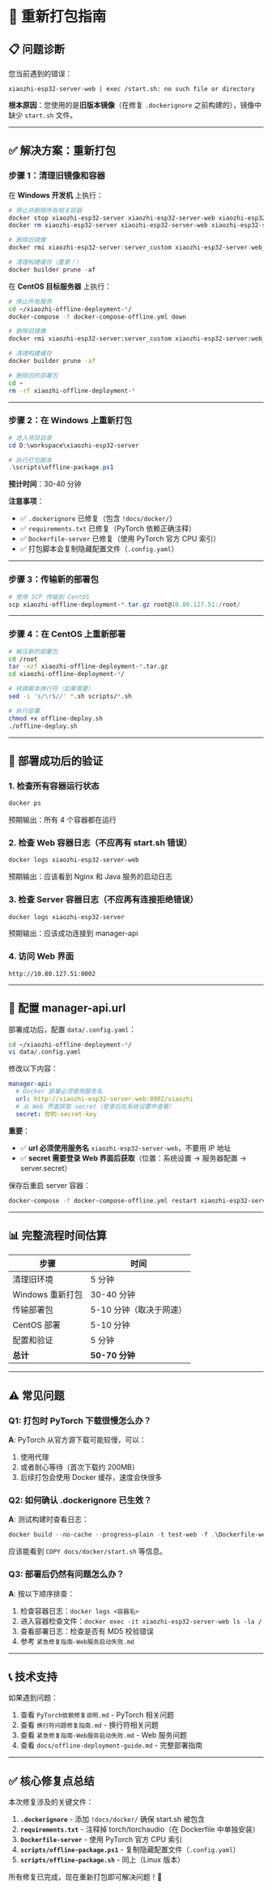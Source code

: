 # 🔄 重新打包指南

## 📋 问题诊断

您当前遇到的错误：
```
xiaozhi-esp32-server-web | exec /start.sh: no such file or directory
```

**根本原因**：您使用的是**旧版本镜像**（在修复 `.dockerignore` 之前构建的），镜像中缺少 `start.sh` 文件。

---

## ✅ 解决方案：重新打包

### 步骤 1：清理旧镜像和容器

在 **Windows 开发机** 上执行：

```powershell
# 停止并删除所有相关容器
docker stop xiaozhi-esp32-server xiaozhi-esp32-server-web xiaozhi-esp32-server-db xiaozhi-esp32-server-redis
docker rm xiaozhi-esp32-server xiaozhi-esp32-server-web xiaozhi-esp32-server-db xiaozhi-esp32-server-redis

# 删除旧镜像
docker rmi xiaozhi-esp32-server:server_custom xiaozhi-esp32-server:web_custom

# 清理构建缓存（重要！）
docker builder prune -af
```

在 **CentOS 目标服务器** 上执行：

```bash
# 停止所有服务
cd ~/xiaozhi-offline-deployment-*/
docker-compose -f docker-compose-offline.yml down

# 删除旧镜像
docker rmi xiaozhi-esp32-server:server_custom xiaozhi-esp32-server:web_custom mysql:latest redis:latest

# 清理构建缓存
docker builder prune -af

# 删除旧的部署包
cd ~
rm -rf xiaozhi-offline-deployment-*
```

---

### 步骤 2：在 Windows 上重新打包

```powershell
# 进入项目目录
cd D:\workspace\xiaozhi-esp32-server

# 执行打包脚本
.\scripts\offline-package.ps1
```

**预计时间**：30-40 分钟

**注意事项**：
- ✅ `.dockerignore` 已修复（包含 `!docs/docker/`）
- ✅ `requirements.txt` 已修复（PyTorch 依赖正确注释）
- ✅ `Dockerfile-server` 已修复（使用 PyTorch 官方 CPU 索引）
- ✅ 打包脚本会复制隐藏配置文件（`.config.yaml`）

---

### 步骤 3：传输新的部署包

```powershell
# 使用 SCP 传输到 CentOS
scp xiaozhi-offline-deployment-*.tar.gz root@10.80.127.51:/root/
```

---

### 步骤 4：在 CentOS 上重新部署

```bash
# 解压新的部署包
cd /root
tar -xzf xiaozhi-offline-deployment-*.tar.gz
cd xiaozhi-offline-deployment-*/

# 转换脚本换行符（如果需要）
sed -i 's/\r$//' *.sh scripts/*.sh

# 执行部署
chmod +x offline-deploy.sh
./offline-deploy.sh
```

---

## 🎯 部署成功后的验证

### 1. 检查所有容器运行状态

```bash
docker ps
```

预期输出：所有 4 个容器都在运行

### 2. 检查 Web 容器日志（不应再有 start.sh 错误）

```bash
docker logs xiaozhi-esp32-server-web
```

预期输出：应该看到 Nginx 和 Java 服务的启动日志

### 3. 检查 Server 容器日志（不应再有连接拒绝错误）

```bash
docker logs xiaozhi-esp32-server
```

预期输出：应该成功连接到 manager-api

### 4. 访问 Web 界面

```
http://10.80.127.51:8002
```

---

## 🔧 配置 manager-api.url

部署成功后，配置 `data/.config.yaml`：

```bash
cd ~/xiaozhi-offline-deployment-*/
vi data/.config.yaml
```

修改以下内容：

```yaml
manager-api:
  # Docker 部署必须使用服务名
  url: http://xiaozhi-esp32-server-web:8002/xiaozhi
  # 从 Web 界面获取 secret（登录后在系统设置中查看）
  secret: 你的-secret-key
```

**重要**：
- ✅ **url 必须使用服务名** `xiaozhi-esp32-server-web`，不要用 IP 地址
- ✅ **secret 需要登录 Web 界面后获取**（位置：系统设置 → 服务器配置 → server.secret）

保存后重启 server 容器：

```bash
docker-compose -f docker-compose-offline.yml restart xiaozhi-esp32-server
```

---

## 📊 完整流程时间估算

| 步骤 | 时间 |
|------|------|
| 清理旧环境 | 5 分钟 |
| Windows 重新打包 | 30-40 分钟 |
| 传输部署包 | 5-10 分钟（取决于网速）|
| CentOS 部署 | 5-10 分钟 |
| 配置和验证 | 5 分钟 |
| **总计** | **50-70 分钟** |

---

## ⚠️ 常见问题

### Q1: 打包时 PyTorch 下载很慢怎么办？

**A**: PyTorch 从官方源下载可能较慢，可以：
1. 使用代理
2. 或者耐心等待（首次下载约 200MB）
3. 后续打包会使用 Docker 缓存，速度会快很多

### Q2: 如何确认 .dockerignore 已生效？

**A**: 测试构建时查看日志：
```powershell
docker build --no-cache --progress=plain -t test-web -f .\Dockerfile-web . 2>&1 | Select-String -Pattern "docs/docker|start.sh"
```

应该能看到 `COPY docs/docker/start.sh` 等信息。

### Q3: 部署后仍然有问题怎么办？

**A**: 按以下顺序排查：
1. 检查容器日志：`docker logs <容器名>`
2. 进入容器检查文件：`docker exec -it xiaozhi-esp32-server-web ls -la /`
3. 查看部署日志：检查是否有 MD5 校验错误
4. 参考 `紧急修复指南-Web服务启动失败.md`

---

## 📞 技术支持

如果遇到问题：
1. 查看 `PyTorch依赖修复说明.md` - PyTorch 相关问题
2. 查看 `换行符问题修复指南.md` - 换行符相关问题
3. 查看 `紧急修复指南-Web服务启动失败.md` - Web 服务问题
4. 查看 `docs/offline-deployment-guide.md` - 完整部署指南

---

## ✅ 核心修复点总结

本次修复涉及的关键文件：

1. **`.dockerignore`** - 添加 `!docs/docker/` 确保 start.sh 被包含
2. **`requirements.txt`** - 注释掉 torch/torchaudio（在 Dockerfile 中单独安装）
3. **`Dockerfile-server`** - 使用 PyTorch 官方 CPU 索引
4. **`scripts/offline-package.ps1`** - 复制隐藏配置文件（`.config.yaml`）
5. **`scripts/offline-package.sh`** - 同上（Linux 版本）

所有修复已完成，现在重新打包即可解决问题！🎉

